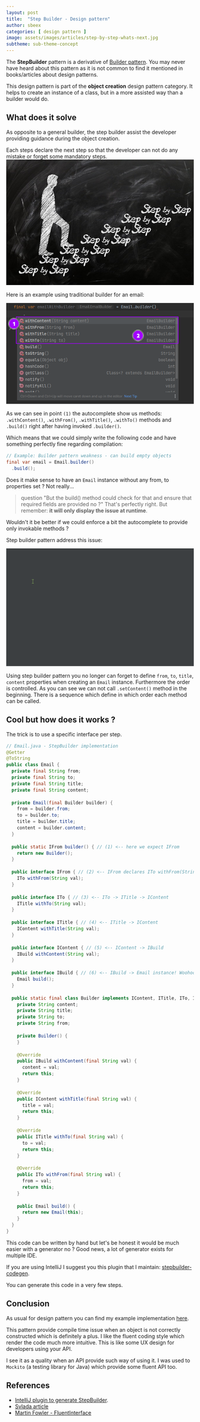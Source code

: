 ```yaml
---
layout: post
title:  "Step Builder - Design pattern"
author: sbeex
categories: [ design pattern ]
image: assets/images/articles/step-by-step-whats-next.jpg
subtheme: sub-theme-concept
---
```


The **StepBuilder** pattern is a derivative of [Builder pattern](https://www.geeksforgeeks.org/builder-design-pattern/). 
You may never have heard about this pattern as it is not common to find it mentioned in books/articles about design patterns.

This design pattern is part of the **object creation** design pattern category.
It helps to create an instance of a class, but in a more assisted way than a builder would do.

## What does it solve

As opposite to a general builder, the step builder assist the developer providing guidance during the object creation.

Each steps declare the next step so that the developer can not do any mistake or forget some mandatory steps.
![Going step by step](../assets/images/articles/step-by-step.jpg)

Here is an example using traditional builder for an email:

![](../assets/images/articles/builder-pattern-weakness.png)

As we can see in point `(1)` the autocomplete show us methods: `.withContent()`, `.withFrom()`, `.withTitle()`, `.withTo()` methods and `.build()` right after having invoked `.builder()`.

Which means that we could simply write the following code and have something perfectly fine regarding compilation:

```java
// Example: Builder pattern weakness - can build empty objects
final var email = Email.builder()
  .build();
```

Does it make sense to have an `Email` instance without any from, to properties set ? Not really...

> question "But the build() method could check for that and ensure that required fields are provided no ?"
> That's perfectly right. But remember: **it will only display the issue at runtime**. 

Wouldn't it be better if we could enforce a bit the autocomplete to provide only invokable methods ?

Step builder pattern address this issue:

![](../assets/images/articles/step-builder-autocomplete-demo.gif)

Using step builder pattern you no longer can forget to define `from`, `to`, `title`, `content` properties when creating an `Email` instance.
Furthermore the order is controlled. As you can see we can not call `.setContent()` method in the beginning. There is a sequence which define in which order each method can be called.

## Cool but how does it works ?

The trick is to use a specific interface per step.

```java
// Email.java - StepBuilder implementation
@Getter
@ToString
public class Email {
  private final String from;
  private final String to;
  private final String title;
  private final String content;

  private Email(final Builder builder) {
    from = builder.from;
    to = builder.to;
    title = builder.title;
    content = builder.content;
  }

  public static IFrom builder() { // (1) <-- here we expect IFrom 
    return new Builder();
  }

  public interface IFrom { // (2) <-- IFrom declares ITo withFrom(String val)
    ITo withFrom(String val);
  }

  public interface ITo { // (3) <-- ITo -> ITitle -> IContent
    ITitle withTo(String val);
  }

  public interface ITitle { // (4) <-- ITitle -> IContent 
    IContent withTitle(String val);
  }

  public interface IContent { // (5) <-- IContent -> IBuild 
    IBuild withContent(String val);
  }

  public interface IBuild { // (6) <-- IBuild -> Email instance! Woohoo :) 
    Email build();
  }

  public static final class Builder implements IContent, ITitle, ITo, IFrom, IBuild {
    private String content;
    private String title;
    private String to;
    private String from;

    private Builder() {
    }

    @Override
    public IBuild withContent(final String val) {
      content = val;
      return this;
    }

    @Override
    public IContent withTitle(final String val) {
      title = val;
      return this;
    }

    @Override
    public ITitle withTo(final String val) {
      to = val;
      return this;
    }

    @Override
    public ITo withFrom(final String val) {
      from = val;
      return this;
    }

    public Email build() {
      return new Email(this);
    }
  }
}
```

This code can be written by hand but let's be honest it would be much easier with a generator no ? Good news, a lot of generator exists for multiple IDE.

If you are using IntelliJ I suggest you this plugin that I maintain: [stepbuilder-codegen](https://plugins.jetbrains.com/plugin/16792-stepbuilder-codegen).

You can generate this code in a very few steps.


## Conclusion
As usual for design pattern you can find my example implementation [here](https://github.com/sebastienvermeille/java-design-patterns/tree/main/step-builder).

This pattern provide compile time issue when an object is not correctly constructed which is definitely a plus. 
I like the fluent coding style which render the code much more intuitive. This is like some UX design for developers using your API.


I see it as a quality when an API provide such way of using it. I was used to `Mockito` (a testing library for Java) which provide some fluent API too.

## References
* [IntelliJ plugin to generate StepBuilder](https://plugins.jetbrains.com/plugin/16792-stepbuilder-codegen).
* [Svlada article](https://www.svlada.com/step-builder-pattern/)
* [Martin Fowler - FluentInterface](https://martinfowler.com/bliki/FluentInterface.html/)